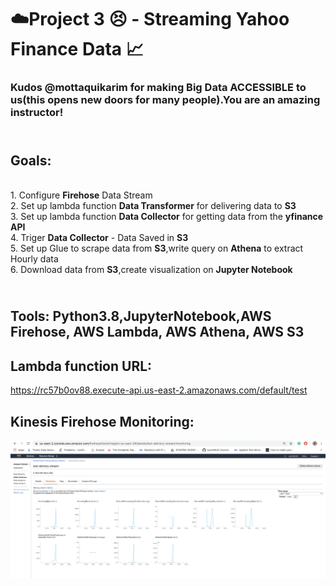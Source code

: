 # :cloud:Project 3 :persevere: - Streaming Yahoo Finance Data :chart_with_upwards_trend:
### Kudos @mottaquikarim for making Big Data ACCESSIBLE to us(this opens new doors for many people).You are an amazing instructor!



## <br />Goals:
<br />1. Configure **Firehose** Data Stream
<br />2. Set up lambda function **Data Transformer** for delivering data to **S3**
<br />3. Set up lambda function **Data Collector** for getting data from the **yfinance API**
<br />4. Triger **Data Collector** - Data Saved in **S3**
<br />5. Set up Glue to scrape data from **S3**,write query on **Athena** to extract Hourly data
<br />6. Download data from **S3**,create visualization on **Jupyter Notebook**

## <br />Tools: Python3.8,JupyterNotebook,AWS Firehose, AWS Lambda, AWS Athena, AWS S3



## Lambda function URL:
https://rc57b0ov88.execute-api.us-east-2.amazonaws.com/default/test



## Kinesis Firehose Monitoring:
![alt text]( https://github.com/karin6543/AWS-Yahoo-Finance/blob/master/WX20200524-173421@2x.png?raw=true "Graph 1")



